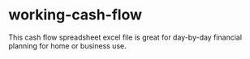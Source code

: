# working-cash-flow
This cash flow spreadsheet excel file is great for day-by-day financial planning for home or business use.
